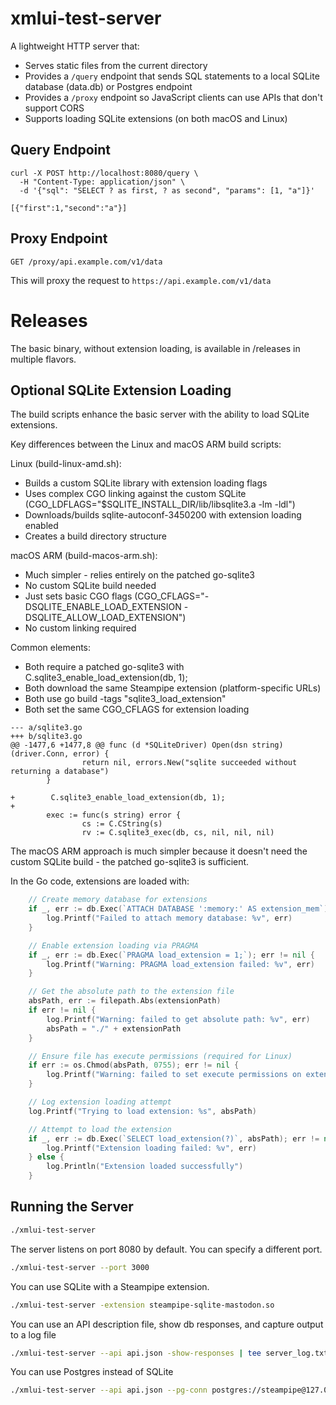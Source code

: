 # xmlui-test-server

A lightweight HTTP server that:

- Serves static files from the current directory
- Provides a `/query` endpoint that sends SQL statements to a local SQLite database (data.db) or Postgres endpoint
- Provides a `/proxy` endpoint so JavaScript clients can use APIs that don't support CORS
- Supports loading SQLite extensions (on both macOS and Linux)

## Query Endpoint

```
curl -X POST http://localhost:8080/query \
  -H "Content-Type: application/json" \
  -d '{"sql": "SELECT ? as first, ? as second", "params": [1, "a"]}'
```

```
[{"first":1,"second":"a"}]
```

## Proxy Endpoint

```
GET /proxy/api.example.com/v1/data
```

This will proxy the request to `https://api.example.com/v1/data`


# Releases

The basic binary, without extension loading, is available in /releases in multiple flavors.

## Optional SQLite Extension Loading

The build scripts enhance the basic server with the ability to load SQLite extensions.

Key differences between the Linux and macOS ARM build scripts:

Linux (build-linux-amd.sh):
  - Builds a custom SQLite library with extension loading flags
  - Uses complex CGO linking against the custom SQLite (CGO_LDFLAGS="$SQLITE_INSTALL_DIR/lib/libsqlite3.a -lm 
  -ldl")
  - Downloads/builds sqlite-autoconf-3450200 with extension loading enabled
  - Creates a build directory structure

macOS ARM (build-macos-arm.sh):
  - Much simpler - relies entirely on the patched go-sqlite3
  - No custom SQLite build needed
  - Just sets basic CGO flags (CGO_CFLAGS="-DSQLITE_ENABLE_LOAD_EXTENSION -DSQLITE_ALLOW_LOAD_EXTENSION")
  - No custom linking required

Common elements:
  - Both require a patched go-sqlite3 with C.sqlite3_enable_load_extension(db, 1);
  - Both download the same Steampipe extension (platform-specific URLs)
  - Both use go build -tags "sqlite3_load_extension"
  - Both set the same CGO_CFLAGS for extension loading


```
--- a/sqlite3.go
+++ b/sqlite3.go
@@ -1477,6 +1477,8 @@ func (d *SQLiteDriver) Open(dsn string) (driver.Conn, error) {
                return nil, errors.New("sqlite succeeded without returning a database")
        }
 
+        C.sqlite3_enable_load_extension(db, 1);
+
        exec := func(s string) error {
                cs := C.CString(s)
                rv := C.sqlite3_exec(db, cs, nil, nil, nil)
```		

The macOS ARM approach is much simpler because it doesn't need the custom SQLite build - the patched
go-sqlite3 is sufficient.

In the Go code, extensions are loaded with:

```go
	// Create memory database for extensions
	if _, err := db.Exec(`ATTACH DATABASE ':memory:' AS extension_mem`); err != nil {
		log.Printf("Failed to attach memory database: %v", err)
	}

	// Enable extension loading via PRAGMA
	if _, err := db.Exec(`PRAGMA load_extension = 1;`); err != nil {
		log.Printf("Warning: PRAGMA load_extension failed: %v", err)
	}

	// Get the absolute path to the extension file
	absPath, err := filepath.Abs(extensionPath)
	if err != nil {
		log.Printf("Warning: failed to get absolute path: %v", err)
		absPath = "./" + extensionPath
	}

	// Ensure file has execute permissions (required for Linux)
	if err := os.Chmod(absPath, 0755); err != nil {
		log.Printf("Warning: failed to set execute permissions on extension: %v", err)
	}

	// Log extension loading attempt
	log.Printf("Trying to load extension: %s", absPath)

	// Attempt to load the extension
	if _, err := db.Exec(`SELECT load_extension(?)`, absPath); err != nil {
		log.Printf("Extension loading failed: %v", err)
	} else {
		log.Println("Extension loaded successfully")
	}
```



## Running the Server

```bash
./xmlui-test-server
```

The server listens on port 8080 by default. You can specify a different port.

```bash
./xmlui-test-server --port 3000
```

You can use SQLite with a Steampipe extension.

```bash
./xmlui-test-server -extension steampipe-sqlite-mastodon.so
```

You can use an API description file, show db responses, and capture output to a log file

```bash
./xmlui-test-server --api api.json -show-responses | tee server_log.txt"
```

You can use Postgres instead of SQLite

```bash
./xmlui-test-server --api api.json --pg-conn postgres://steampipe@127.0.0.1:9193/steampipe
```

